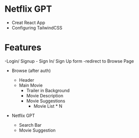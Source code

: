 # Netflix GPT

- Creat React App
- Configuring TailwindCSS

# Features

-Login/ Signup - Sign In/ Sign Up form
-redirect to Browse Page

- Browse (after auth)

  - Header
  - Main Movie
    - Trailer in Background
    - Movie Description
    - Movie Suggestions
      - Movie List \* N

- Netflix GPT
  - Search Bar
  - Movie Suggestion
